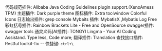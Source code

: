 代码规范插件:  Alibaba Java Coding Guidelines plugin support.(XenoAmess TPM)
主题插件:  Dark purple theme
图标插件: Extra toolwindow Colorful Icons
日志输出插件: grep console
Mybaits 插件:  MybatisX ,Mybatis Log Free
彩虹括号插件: Rainbow Brackets Lite - Free and OpenSource
swagger插件: swagger tools
通灵义码[AI插件]: TONGYI Lingma - Your AI Coding Assistand. Type Iess, Code more;
翻译插件:  Translation
查找接口插件: RestfulToolkit-fix  -- 快捷键:  `ctrl+\`
